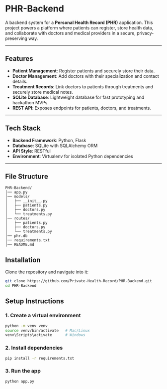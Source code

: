 # PHR-Backend

A backend system for a **Personal Health Record (PHR)** application. This project powers a platform where patients can register, store health data, and collaborate with doctors and medical providers in a secure, privacy-preserving way.

---

## Features

- **Patient Management**: Register patients and securely store their data.
- **Doctor Management**: Add doctors with their specialization and contact details.
- **Treatment Records**: Link doctors to patients through treatments and securely store
    medical notes.
- **SQLite Database**: Lightweight database for fast prototyping and hackathon MVPs.
- **REST API**: Exposes endpoints for patients, doctors, and treatments.

---

## Tech Stack

- **Backend Framework**: Python, Flask  
- **Database**: SQLite with SQLAlchemy ORM  
- **API Style**: RESTful  
- **Environment**: Virtualenv for isolated Python dependencies  

---

## File Structure

```
PHR-Backend/
│── app.py
│── models/
│   ├── __init__.py
│   ├── patients.py
│   ├── doctors.py
│   └── treatments.py
│── routes/
│   ├── patients.py
│   ├── doctors.py
│   └── treatments.py
│── phr.db
│── requirements.txt
│── README.md
```

## Installation

Clone the repository and navigate into it:

```bash
git clone https://github.com/Private-Health-Record/PHR-Backend.git
cd PHR-Backend
```

## Setup Instructions

### 1. Create a virtual environment

```bash
python -m venv venv
source venv/bin/activate   # Mac/Linux
venv\Scripts\activate      # Windows
```

### 2. Install dependencies

```bash
pip install -r requirements.txt
```

### 3. Run the app

```bash
python app.py
```
